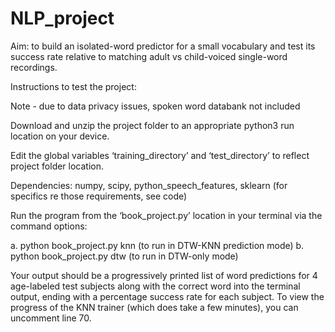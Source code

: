 # NLP_project

Aim: to build an isolated-word predictor for a small vocabulary and test its success rate relative to matching adult vs child-voiced single-word recordings. 

Instructions to test the project: 

Note - due to data privacy issues, spoken word databank not included

Download and unzip the project folder to an appropriate python3 run location on your device.

Edit the global variables ‘training_directory’ and ‘test_directory’ to reflect project folder location.

Dependencies: numpy, scipy, python_speech_features, sklearn (for specifics re those requirements, see code)

Run the program from the ‘book_project.py’ location in your terminal via the command options:

a.	python book_project.py knn         (to run in DTW-KNN prediction mode)
b.	python book_project.py dtw        (to run in DTW-only mode)

Your output should be a progressively printed list of word predictions for 4 age-labeled test subjects along with the correct word into the terminal output, ending with a percentage success rate for each subject. To view the progress of the KNN trainer (which does take a few minutes), you can uncomment line 70.
